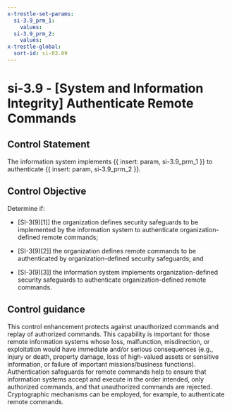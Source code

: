 ```yaml
---
x-trestle-set-params:
  si-3.9_prm_1:
    values:
  si-3.9_prm_2:
    values:
x-trestle-global:
  sort-id: si-03.09
---
```


# si-3.9 - \[System and Information Integrity\] Authenticate Remote Commands

## Control Statement

The information system implements {{ insert: param, si-3.9_prm_1 }} to authenticate {{ insert: param, si-3.9_prm_2 }}.

## Control Objective

Determine if:

- \[SI-3(9)[1]\] the organization defines security safeguards to be implemented by the information system to authenticate organization-defined remote commands;

- \[SI-3(9)[2]\] the organization defines remote commands to be authenticated by organization-defined security safeguards; and

- \[SI-3(9)[3]\] the information system implements organization-defined security safeguards to authenticate organization-defined remote commands.

## Control guidance

This control enhancement protects against unauthorized commands and replay of authorized commands. This capability is important for those remote information systems whose loss, malfunction, misdirection, or exploitation would have immediate and/or serious consequences (e.g., injury or death, property damage, loss of high-valued assets or sensitive information, or failure of important missions/business functions). Authentication safeguards for remote commands help to ensure that information systems accept and execute in the order intended, only authorized commands, and that unauthorized commands are rejected. Cryptographic mechanisms can be employed, for example, to authenticate remote commands.
